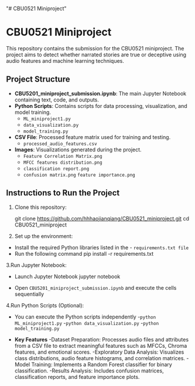 "# CBU0521 Miniproject" 

# CBU0521 Miniproject

This repository contains the submission for the CBU0521 miniproject. The project aims to detect whether narrated stories are true or deceptive using audio features and machine learning techniques.

## Project Structure

- **CBU5201_miniproject_submission.ipynb**: The main Jupyter Notebook containing text, code, and outputs.
- **Python Scripts**: Contains scripts for data processing, visualization, and model training.
  - `ML_miniproject1.py`
  - `data_visualization.py`
  - `model_training.py`
- **CSV File**: Processed feature matrix used for training and testing.
  - `processed_audio_features.csv`
- **Images**: Visualizations generated during the project.
  - `Feature Correlation Matrix.png`
  - `MFCC features distribution.png`
  - `classification report.png`
  - `confusion matrix.png`
   `feature importance.png`

## Instructions to Run the Project

1. Clone this repository:

   git clone https://github.com/hhhaojianqiang/CBU0521_miniproject.git
   cd CBU0521_miniproject

2. Set up the environment:
- Install the required Python libraries listed in the - `requirements.txt file`
- Run the following command
pip install -r requirements.txt

3.Run Jupyter Notebook:

- Launch Jupyter Notebook
	jupyter notebook

- Open `CBU5201_miniproject_submission.ipynb` and execute the cells sequentially

4.Run Python Scripts (Optional):

- You can execute the Python scripts independently
	-`python ML_miniproject1.py`
	-`python data_visualization.py`
	-`python model_training.py`

- **Key Features**
-Dataset Preparation: Processes audio files and attributes from a CSV file to extract meaningful features such as MFCCs, Chroma features, and emotional scores.
-Exploratory Data Analysis: Visualizes class distributions, audio feature histograms, and correlation matrices.
-Model Training: Implements a Random Forest classifier for binary classification.
-Results Analysis: Includes confusion matrices, classification reports, and feature importance plots.